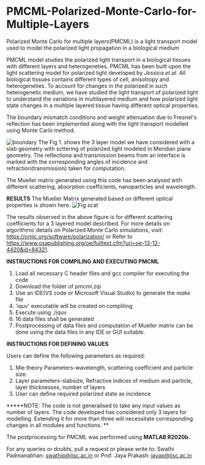 # PMCML-Polarized-Monte-Carlo-for-Multiple-Layers
Polarized Monte Carlo for multiple layers(PMCML) is a light transport model used to model the polarized light propagation in a biological medium

PMCML model studies the polarized light transport in a biological tissues with different layers and heterogeneties.
PMCML has been built upon the light scattering model for polarized light developed by _Jessica.et.al_. All biological tissues contains different types of cell, anisotropy and heterogeneties. To account for changes in the polarized in such heterogenetic medium, we have studied the light transport of polarized light to understand the variations in multilayered medium and how polarized light state changes in a multiple layered tissue having different optical properties. 

The boundary mismatch conditions and weight attenuation due to Fresnel's reflection has been implemented along with the light transport modelled using Monte Carlo method.

![boundary](https://user-images.githubusercontent.com/86607064/125151172-dadea100-e162-11eb-84fd-2f968b4493da.png)
The Fig 1. shows the 3 layer model we have considered with a slab geometry with scttering of polarized light modeled in Meridian plane geometry. The reflectiona and transmission beams from an interface is marked with the corresponding angles of incidence and refraction(transmission) taken for computation.

The Mueller matrix generated using this code has been analysed with different scattering, absorption coefficients, nanoparticles and wavelength.

**RESULTS**
The Mueller Matrix generated based on different optical properties is shown here.
![Fig scat](https://user-images.githubusercontent.com/86607064/125185618-84955f00-e243-11eb-8119-10640f8a4e50.png)



The results observed in the above figure is for different scattering coefficients for a 3 layered model described.
For more details on algorithmic details on Polarized Monte Carlo simulations, visit: https://omlc.org/software/polarization/ or Refer to https://www.osapublishing.org/oe/fulltext.cfm?uri=oe-13-12-4420&id=84321. 


**INSTRUCTIONS FOR COMPILING AND EXECUTING PMCML**
1. Load all necessary C header files and gcc compiler for executing the code
2. Download the folder of pmcml.zip
3. Use an IDE(VS code or Microsoft Visual Studio) to generate the _make_ file
4. 'iquv' executable will be created on compliling
5. Execute using ./iquv
6. 16 data files shall be generated  
7. Postprocessing of data files and computation of Mueller matrix can be done using the data files in any IDE or GUI suitable.


**INSTRUCTIONS FOR DEFINING VALUES**

 Users can define the following parameters as required:
 1. Mie theory Parameters-wavelength, scattering coefficient and particle size.
 2. Layer parameters-slabsize, Refractive indices of medium and particle, layer thicknesses, number of layers
 3. User can define required polarized state as incidence


*****NOTE: The code is not generalised to take any input values as number of layers. The code developed has considered only 3 layers for modelling. Extending it for more than three will necessitate corresponding changes in all modules and functions.
**


The postprocessing for PMCML was performed using **MATLAB R2020b.** 

For any queries or doubts, pull a request or please write to: 
Swathi Padmanabhan: swathip@iisc.ac.in
or 
Prof. Jaya Prakash: jayap@iisc.ac.in



